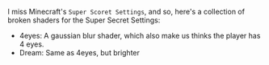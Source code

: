 I miss Minecraft's `Super Scoret Settings`, and so, here's a collection of broken shaders for the Super Secret Settings:

* 4eyes: A gaussian blur shader, which also make us thinks the player has 4 eyes.
* Dream: Same as 4eyes, but brighter